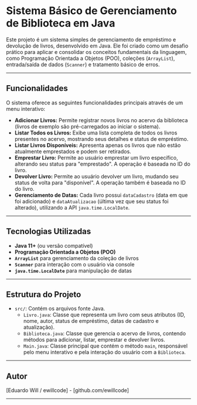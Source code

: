 # Sistema Básico de Gerenciamento de Biblioteca em Java

Este projeto é um sistema simples de gerenciamento de empréstimo e devolução de livros, desenvolvido em Java. Ele foi criado como um desafio prático para aplicar e consolidar os conceitos fundamentais da linguagem, como Programação Orientada a Objetos (POO), coleções (`ArrayList`), entrada/saída de dados (`Scanner`) e tratamento básico de erros.

---

## Funcionalidades

O sistema oferece as seguintes funcionalidades principais através de um menu interativo:

* **Adicionar Livros:** Permite registrar novos livros no acervo da biblioteca (livros de exemplo são pré-carregados ao iniciar o sistema).
* **Listar Todos os Livros:** Exibe uma lista completa de todos os livros presentes no acervo, mostrando seus detalhes e status de empréstimo.
* **Listar Livros Disponíveis:** Apresenta apenas os livros que não estão atualmente emprestados e podem ser retirados.
* **Emprestar Livro:** Permite ao usuário emprestar um livro específico, alterando seu status para "emprestado". A operação é baseada no ID do livro.
* **Devolver Livro:** Permite ao usuário devolver um livro, mudando seu status de volta para "disponível". A operação também é baseada no ID do livro.
* **Gerenciamento de Datas:** Cada livro possui `dataCadastro` (data em que foi adicionado) e `dataAtualizacao` (última vez que seu status foi alterado), utilizando a API `java.time.LocalDate`.

---

## Tecnologias Utilizadas

* **Java 11+** (ou versão compatível)
* **Programação Orientada a Objetos (POO)**
* **`ArrayList`** para gerenciamento da coleção de livros
* **`Scanner`** para interação com o usuário via console
* **`java.time.LocalDate`** para manipulação de datas

---

## Estrutura do Projeto

* `src/`: Contém os arquivos fonte Java.
    * `Livro.java`: Classe que representa um livro com seus atributos (ID, nome, autor, status de empréstimo, datas de cadastro e atualização).
    * `Biblioteca.java`: Classe que gerencia o acervo de livros, contendo métodos para adicionar, listar, emprestar e devolver livros.
    * `Main.java`: Classe principal que contém o método `main`, responsável pelo menu interativo e pela interação do usuário com a `Biblioteca`.

---

## Autor

[Eduardo Will / ewillcode] - [github.com/ewillcode]

---
